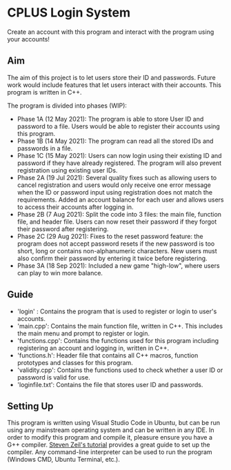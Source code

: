 # CPLUS Login System
Create an account with this program and interact with the program using your accounts!
## Aim
The aim of this project is to let users store their ID and passwords. Future work would include features that let users interact with their accounts. This program is written in C++.

The program is divided into phases (WIP):
* Phase 1A (12 May 2021): The program is able to store User ID and password to a file. Users would be able to register their accounts using this program.
* Phase 1B (14 May 2021): The program can read all the stored IDs and passwords in a file.
* Phase 1C (15 May 2021): Users can now login using their existing ID and password if they have already registered. The program will also prevent registration using existing user IDs.
* Phase 2A (19 Jul 2021): Several quality fixes such as allowing users to cancel registration and users would only receive one error message when the ID or password input using registration does not match the requirements. Added an account balance for each user and allows users to access their accounts after logging in. 
* Phase 2B (7 Aug 2021): Split the code into 3 files: the main file, function file, and header file. Users can now reset their password if they forgot their password after registering.
* Phase 2C (29 Aug 2021): Fixes to the reset password feature: the program does not accept password resets if the new password is too short, long or contains non-alphanumeric characters. New users must also confirm their password by entering it twice before registering.
* Phase 3A (18 Sep 2021): Included a new game "high-low", where users can play to win more balance. 

## Guide
* 'login' : Contains the program that is used to register or login to user's accounts.
* 'main.cpp': Contains the main function file, written in C++. This includes the main menu and prompt to register or login.
* 'functions.cpp': Contains the functions used for this program including registering an account and logging in, written in C++.
* 'functions.h': Header file that contains all C++ macros, function prototypes and classes for this program.
* 'validity.cpp': Contains the functions used to check whether a user ID or password is valid for use.
* 'loginfile.txt': Contains the file that stores user ID and passwords. 

## Setting Up
This program is written using Visual Studio Code in Ubuntu, but can be run using any mainstream operating system and can be written in any IDE. 
In order to modify this program and compile it, pleasure ensure you have a G++ compiler. [Steven Zeil's tutorial](https://www.cs.odu.edu/~zeil/cs250PreTest/latest/Public/installingACompiler/) provides a great guide to set up the compiler.
Any command-line interpreter can be used to run the program (Windows CMD, Ubuntu Terminal, etc.).
